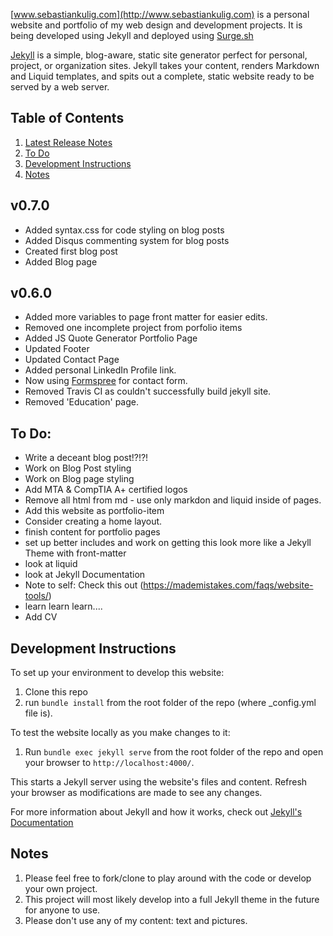 [www.sebastiankulig.com](http://www.sebastiankulig.com) is a personal website and portfolio of my web design and development projects. It is being developed using Jekyll and deployed using [Surge.sh](https://www.surge.sh)

[Jekyll](https://jekyllrb.com/) is a simple, blog-aware, static site generator perfect for personal, project, or organization sites. Jekyll takes your content, renders Markdown and Liquid templates, and spits out a complete, static website ready to be served by a web server. 

## Table of Contents

1. [Latest Release Notes](#v070)
2. [To Do](#to-do)
3. [Development Instructions](#development-instructions)
4. [Notes](#notes)

## v0.7.0
* Added syntax.css for code styling on blog posts
* Added Disqus commenting system for blog posts
* Created first blog post
* Added Blog page

## v0.6.0
* Added more variables to page front matter for easier edits.
* Removed one incomplete project from porfolio items
* Added JS Quote Generator Portfolio Page
* Updated Footer
* Updated Contact Page
* Added personal LinkedIn Profile link.
* Now using [Formspree](https://www.formspree.io) for contact form.
* Removed Travis CI as couldn't successfully build jekyll site.
* Removed 'Education' page.

## To Do:
* Write a deceant blog post!?!?!
* Work on Blog Post styling
* Work on Blog page styling
* Add MTA & CompTIA A+ certified logos
* Remove all html from md - use only markdon and liquid inside of pages.
* Add this website as portfolio-item
* Consider creating a home layout.
* finish content for portfolio pages
* set up better includes and work on getting this look more like a Jekyll Theme with front-matter
* look at liquid
* look at Jekyll Documentation
* Note to self: Check this out (https://mademistakes.com/faqs/website-tools/)
* learn learn learn....
* Add CV

## Development Instructions

To set up your environment to develop this website:
1. Clone this repo
2. run `bundle install` from the root folder of the repo (where _config.yml file is).

To test the website locally as you make changes to it:
1. Run `bundle exec jekyll serve` from the root folder of the repo and open your browser to `http://localhost:4000/`. 

This starts a Jekyll server using the website's files and content. Refresh your browser as modifications are made to see any changes.

For more information about Jekyll and how it works, check out [Jekyll's Documentation](https://jekyllrb.com/)

## Notes
1. Please feel free to fork/clone to play around with the code or develop your own project.
2. This project will most likely develop into a full Jekyll theme in the future for anyone to use.
3. Please don't use any of my content: text and pictures.
